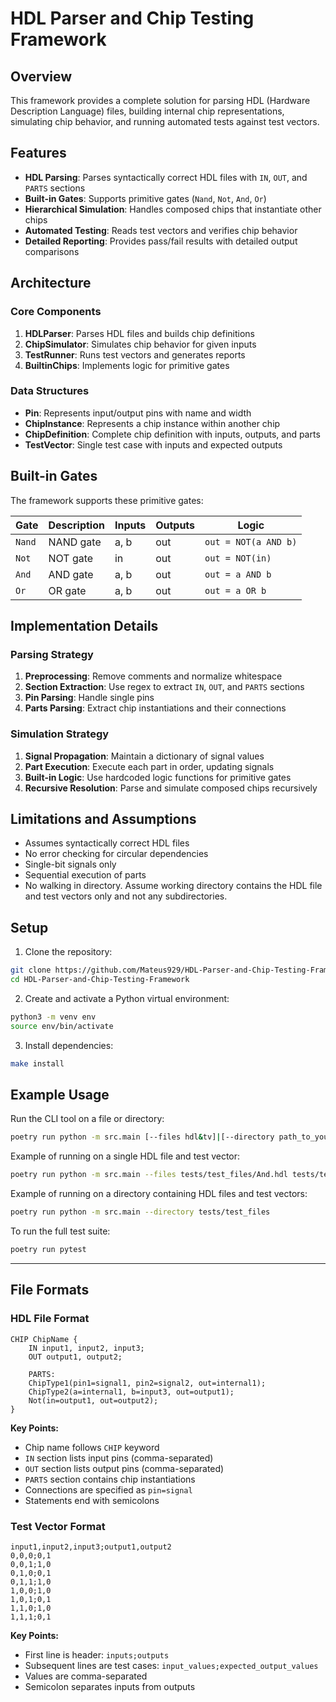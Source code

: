 # HDL Parser and Chip Testing Framework

## Overview

This framework provides a complete solution for parsing HDL (Hardware Description Language) files, building internal chip representations, simulating chip behavior, and running automated tests against test vectors.

## Features

- **HDL Parsing**: Parses syntactically correct HDL files with `IN`, `OUT`, and `PARTS` sections
- **Built-in Gates**: Supports primitive gates (`Nand`, `Not`, `And`, `Or`)
- **Hierarchical Simulation**: Handles composed chips that instantiate other chips
- **Automated Testing**: Reads test vectors and verifies chip behavior
- **Detailed Reporting**: Provides pass/fail results with detailed output comparisons

## Architecture

### Core Components

1. **HDLParser**: Parses HDL files and builds chip definitions
2. **ChipSimulator**: Simulates chip behavior for given inputs
3. **TestRunner**: Runs test vectors and generates reports
4. **BuiltinChips**: Implements logic for primitive gates

### Data Structures

- **Pin**: Represents input/output pins with name and width
- **ChipInstance**: Represents a chip instance within another chip
- **ChipDefinition**: Complete chip definition with inputs, outputs, and parts
- **TestVector**: Single test case with inputs and expected outputs

## Built-in Gates

The framework supports these primitive gates:

| Gate | Description | Inputs | Outputs | Logic |
|------|-------------|--------|---------|-------|
| `Nand` | NAND gate | a, b | out | `out = NOT(a AND b)` |
| `Not` | NOT gate | in | out | `out = NOT(in)` |
| `And` | AND gate | a, b | out | `out = a AND b` |
| `Or` | OR gate | a, b | out | `out = a OR b` |

## Implementation Details

### Parsing Strategy

1. **Preprocessing**: Remove comments and normalize whitespace
2. **Section Extraction**: Use regex to extract `IN`, `OUT`, and `PARTS` sections
3. **Pin Parsing**: Handle single pins 
4. **Parts Parsing**: Extract chip instantiations and their connections

### Simulation Strategy

1. **Signal Propagation**: Maintain a dictionary of signal values
2. **Part Execution**: Execute each part in order, updating signals
3. **Built-in Logic**: Use hardcoded logic functions for primitive gates
4. **Recursive Resolution**: Parse and simulate composed chips recursively


## Limitations and Assumptions

- Assumes syntactically correct HDL files
- No error checking for circular dependencies
- Single-bit signals only 
- Sequential execution of parts
- No walking in directory. Assume working directory contains the HDL file and test vectors only and not any subdirectories.

## Setup

1. Clone the repository:

```bash
git clone https://github.com/Mateus929/HDL-Parser-and-Chip-Testing-Framework.git
cd HDL-Parser-and-Chip-Testing-Framework
```

2. Create and activate a Python virtual environment:

```bash
python3 -m venv env
source env/bin/activate 
```

3. Install dependencies:

```bash
make install
```

## Example Usage

Run the CLI tool on a file or directory:

```bash
poetry run python -m src.main [--files hdl&tv]|[--directory path_to_your_directory]
```

Example of running on a single HDL file and test vector:

```bash
poetry run python -m src.main --files tests/test_files/And.hdl tests/test_files/And.tv
```

Example of running on a directory containing HDL files and test vectors:

```bash
poetry run python -m src.main --directory tests/test_files
```

To run the full test suite:

```bash
poetry run pytest
```
---

## File Formats

### HDL File Format

```hdl
CHIP ChipName {
    IN input1, input2, input3;
    OUT output1, output2;
    
    PARTS:
    ChipType1(pin1=signal1, pin2=signal2, out=internal1);
    ChipType2(a=internal1, b=input3, out=output1);
    Not(in=output1, out=output2);
}
```

**Key Points:**
- Chip name follows `CHIP` keyword
- `IN` section lists input pins (comma-separated)
- `OUT` section lists output pins (comma-separated)
- `PARTS` section contains chip instantiations
- Connections are specified as `pin=signal`
- Statements end with semicolons

### Test Vector Format

```
input1,input2,input3;output1,output2
0,0,0;0,1
0,0,1;1,0
0,1,0;0,1
0,1,1;1,0
1,0,0;1,0
1,0,1;0,1
1,1,0;1,0
1,1,1;0,1
```

**Key Points:**
- First line is header: `inputs;outputs`
- Subsequent lines are test cases: `input_values;expected_output_values`
- Values are comma-separated
- Semicolon separates inputs from outputs